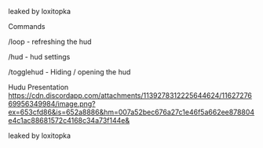 leaked  by loxitopka

Commands 

/loop - refreshing the hud

/hud - hud settings

/togglehud - Hiding / opening the hud

Hudu Presentation
https://cdn.discordapp.com/attachments/1139278312225644624/1162727669956349984/image.png?ex=653cfd86&is=652a8886&hm=007a52bec676a27c1e46f5a662ee878804e4c1ac88681572c4168c34a73f144e&

leaked  by loxitopka

